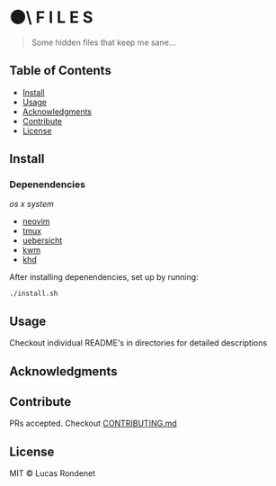 # 🌑\  F I L E S

> Some hidden files that keep me sane...

## Table of Contents

- [Install](#install)
- [Usage](#usage)
- [Acknowledgments](#acknowledgments)
- [Contribute](#contribute)
- [License](#license)

## Install

### Depenendencies

*os x system*

- [neovim](https://github.com/neovim/neovim)
- [tmux](https://github.com/tmux/tmux)
- [uebersicht](http://tracesof.net/uebersicht/)
- [kwm](https://github.com/koekeishiya/kwm)
- [khd](https://github.com/koekeishiya/khd)

After installing depenendencies, set up by running:

```
./install.sh
```

## Usage

Checkout individual README's in directories for detailed descriptions

## Acknowledgments

## Contribute

PRs accepted. Checkout [CONTRIBUTING.md](https://github.com/rucas/derpfiles/blob/master/CONTRIBUTING.md)

## License

MIT © Lucas Rondenet 
